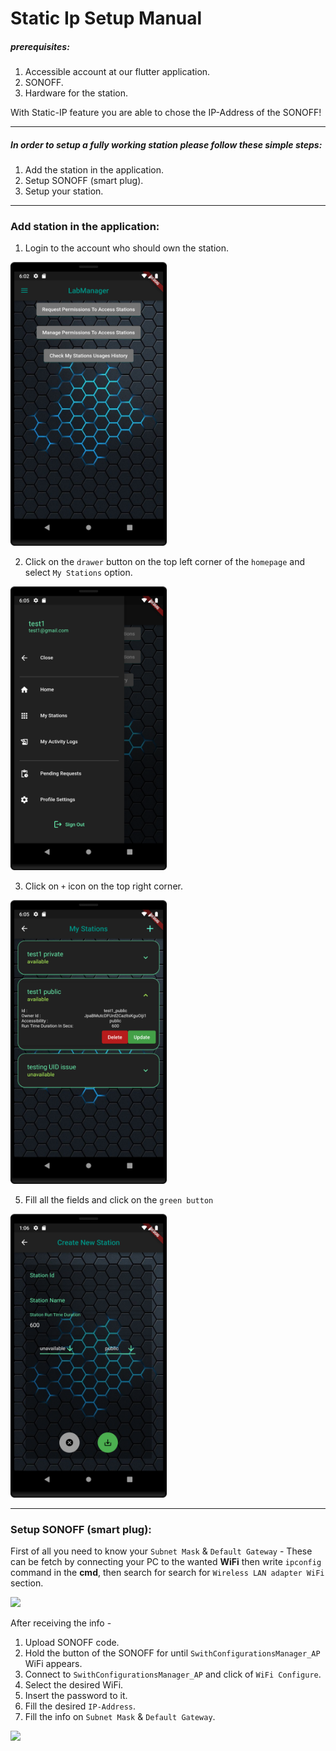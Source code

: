 

# Static Ip Setup Manual
##### prerequisites:
1. Accessible account at our flutter application.
2. SONOFF.
3. Hardware for the station.

With Static-IP feature you are able to chose the IP-Address of the SONOFF!

___

##### In order to setup a fully working station please follow these simple steps:
1. Add the station in the application.
2. Setup SONOFF (smart plug).
3. Setup your station.

___

### Add station in the application:
1. Login to the account who should own the station.

<img src="https://github.com/AseelAborokn/IOT-LabManager/blob/master/Project/src/StaticIP/imgs/home_page.png" width="250" hight="250">

2. Click on the `drawer` button on the top left corner of the `homepage` and select `My Stations` option.

<img src="https://github.com/AseelAborokn/IOT-LabManager/blob/master/Project/src/StaticIP/imgs/drawer.png" width="250" hight="250">

3. Click on `+` icon on the top right corner.

<img src="https://github.com/AseelAborokn/IOT-LabManager/blob/master/Project/src/StaticIP/imgs/my_stations.png" width="250" hight="250">

5. Fill all the fields and click on the `green button`

<img src="https://github.com/AseelAborokn/IOT-LabManager/blob/master/Project/src/StaticIP/imgs/CreateStation.png" width="250" hight="250">

___

### Setup SONOFF (smart plug):

First of all you need to know your `Subnet Mask` & `Default Gateway` - These can be fetch by connecting your PC to the wanted **WiFi** then write `ipconfig` command in the **cmd**, then search for search for `Wireless LAN adapter WiFi` section.

<img src="https://user-images.githubusercontent.com/51314991/172390350-2f9e1b6f-c4e2-463c-83f0-9af0375c49c2.png" width="250" hight="250">

After receiving the info -
1. Upload SONOFF code.
2. Hold the button of the SONOFF for until `SwithConfigurationsManager_AP` WiFi appears.
3. Connect to `SwithConfigurationsManager_AP` and click of `WiFi Configure`.
4. Select the desired WiFi.
5. Insert the password to it.
6. Fill the desired `IP-Address`.
7. Fill the info on `Subnet Mask` & `Default Gateway`.

<img src="https://user-images.githubusercontent.com/51314991/172392456-fc268d1c-12b5-4025-9995-e93cfbec6296.png" width="250" hight="250">

